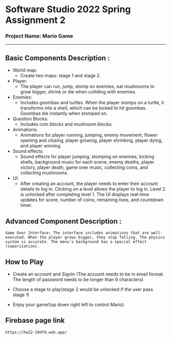 # Software Studio 2022 Spring Assignment 2

### Project Name: Mario Game
---

## Basic Components Description : 
* World map: 
    -  Create two maps: stage 1 and stage 2.
* Player: 
    -  The player can run, jump, stomp on enemies, eat mushrooms to grow bigger, shrink or die when colliding with enemies.
* Enemies: 
    -  Includes goombas and turtles. When the player stomps on a turtle, it transforms into a shell, which can be kicked to hit goombas. Goombas die instantly when stomped on.
* Question Blocks: 
    -  Includes coin blocks and mushroom blocks.
* Animations: 
    -  Animations for player running, jumping, enemy movement, flower opening and closing, player growing, player shrinking, player dying, and player winning.
* Sound effects: 
    -  Sound effects for player jumping, stomping on enemies, kicking shells, background music for each scene, enemy deaths, player victory, player death, game over music, collecting coins, and collecting mushrooms.
* UI:
    - After creating an account, the player needs to enter their account details to log in. Clicking on a level allows the player to log in. Level 2 is unlocked after completing level 1. The UI displays real-time updates for score, number of coins, remaining lives, and countdown timer.

## Advanced Component Description : 

    Game Over Interface: The interface includes animations that are well-executed. When the player grows bigger, they stop falling. The physics system is accurate. The menu's background has a special effect (vaporization).

## How to Play
* Create an account and SignIn (The account needs to be in email format. The length of password needs to be longer than 6 characters)

* Choose a stage to play(stage 2 would be unlocked if the user pass stage 1)

* Enjoy your game!(up down right left to control Mario)

## Firebase page link

    https://hw22-20df9.web.app/